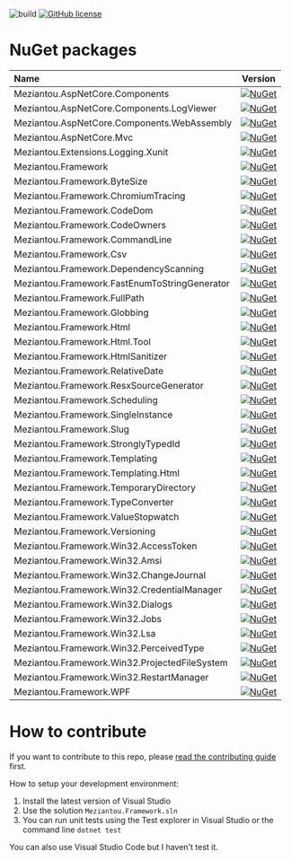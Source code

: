 ![build](https://github.com/meziantou/Meziantou.Framework/workflows/publish/badge.svg)
[![GitHub license](https://img.shields.io/github/license/meziantou/Meziantou.Framework.svg)](https://github.com/meziantou/Meziantou.Framework/blob/main/LICENSE.txt)

# NuGet packages

| Name | Version |
| :--- | :---: |
| Meziantou.AspNetCore.Components | [![NuGet](https://img.shields.io/nuget/v/Meziantou.AspNetCore.Components.svg)](https://www.nuget.org/packages/Meziantou.AspNetCore.Components/) |
| Meziantou.AspNetCore.Components.LogViewer | [![NuGet](https://img.shields.io/nuget/v/Meziantou.AspNetCore.Components.LogViewer.svg)](https://www.nuget.org/packages/Meziantou.AspNetCore.Components.LogViewer/) |
| Meziantou.AspNetCore.Components.WebAssembly | [![NuGet](https://img.shields.io/nuget/v/Meziantou.AspNetCore.Components.WebAssembly.svg)](https://www.nuget.org/packages/Meziantou.AspNetCore.Components.WebAssembly/) |
| Meziantou.AspNetCore.Mvc | [![NuGet](https://img.shields.io/nuget/v/Meziantou.AspNetCore.Mvc.svg)](https://www.nuget.org/packages/Meziantou.AspNetCore.Mvc/) |
| Meziantou.Extensions.Logging.Xunit | [![NuGet](https://img.shields.io/nuget/v/Meziantou.Extensions.Logging.Xunit.svg)](https://www.nuget.org/packages/Meziantou.Extensions.Logging.Xunit/) |
| Meziantou.Framework | [![NuGet](https://img.shields.io/nuget/v/Meziantou.Framework.svg)](https://www.nuget.org/packages/Meziantou.Framework/) |
| Meziantou.Framework.ByteSize | [![NuGet](https://img.shields.io/nuget/v/Meziantou.Framework.ByteSize.svg)](https://www.nuget.org/packages/Meziantou.Framework.ByteSize/) |
| Meziantou.Framework.ChromiumTracing | [![NuGet](https://img.shields.io/nuget/v/Meziantou.Framework.ChromiumTracing.svg)](https://www.nuget.org/packages/Meziantou.Framework.ChromiumTracing/) |
| Meziantou.Framework.CodeDom | [![NuGet](https://img.shields.io/nuget/v/Meziantou.Framework.CodeDom.svg)](https://www.nuget.org/packages/Meziantou.Framework.CodeDom/) |
| Meziantou.Framework.CodeOwners | [![NuGet](https://img.shields.io/nuget/v/Meziantou.Framework.CodeOwners.svg)](https://www.nuget.org/packages/Meziantou.Framework.CodeOwners/) |
| Meziantou.Framework.CommandLine | [![NuGet](https://img.shields.io/nuget/v/Meziantou.Framework.CommandLine.svg)](https://www.nuget.org/packages/Meziantou.Framework.CommandLine/) |
| Meziantou.Framework.Csv | [![NuGet](https://img.shields.io/nuget/v/Meziantou.Framework.Csv.svg)](https://www.nuget.org/packages/Meziantou.Framework.Csv/) |
| Meziantou.Framework.DependencyScanning | [![NuGet](https://img.shields.io/nuget/v/Meziantou.Framework.DependencyScanning.svg)](https://www.nuget.org/packages/Meziantou.Framework.DependencyScanning/) |
| Meziantou.Framework.FastEnumToStringGenerator | [![NuGet](https://img.shields.io/nuget/v/Meziantou.Framework.FastEnumToStringGenerator.svg)](https://www.nuget.org/packages/Meziantou.Framework.FastEnumToStringGenerator/) |
| Meziantou.Framework.FullPath | [![NuGet](https://img.shields.io/nuget/v/Meziantou.Framework.FullPath.svg)](https://www.nuget.org/packages/Meziantou.Framework.FullPath/) |
| Meziantou.Framework.Globbing | [![NuGet](https://img.shields.io/nuget/v/Meziantou.Framework.Globbing.svg)](https://www.nuget.org/packages/Meziantou.Framework.Globbing/) |
| Meziantou.Framework.Html | [![NuGet](https://img.shields.io/nuget/v/Meziantou.Framework.Html.svg)](https://www.nuget.org/packages/Meziantou.Framework.Html/) |
| Meziantou.Framework.Html.Tool | [![NuGet](https://img.shields.io/nuget/v/Meziantou.Framework.Html.Tool.svg)](https://www.nuget.org/packages/Meziantou.Framework.Html.Tool/) |
| Meziantou.Framework.HtmlSanitizer | [![NuGet](https://img.shields.io/nuget/v/Meziantou.Framework.HtmlSanitizer.svg)](https://www.nuget.org/packages/Meziantou.Framework.HtmlSanitizer/) |
| Meziantou.Framework.RelativeDate | [![NuGet](https://img.shields.io/nuget/v/Meziantou.Framework.RelativeDate.svg)](https://www.nuget.org/packages/Meziantou.Framework.RelativeDate/) |
| Meziantou.Framework.ResxSourceGenerator | [![NuGet](https://img.shields.io/nuget/v/Meziantou.Framework.ResxSourceGenerator.svg)](https://www.nuget.org/packages/Meziantou.Framework.ResxSourceGenerator/) |
| Meziantou.Framework.Scheduling | [![NuGet](https://img.shields.io/nuget/v/Meziantou.Framework.Scheduling.svg)](https://www.nuget.org/packages/Meziantou.Framework.Scheduling/) |
| Meziantou.Framework.SingleInstance | [![NuGet](https://img.shields.io/nuget/v/Meziantou.Framework.SingleInstance.svg)](https://www.nuget.org/packages/Meziantou.Framework.SingleInstance/) |
| Meziantou.Framework.Slug | [![NuGet](https://img.shields.io/nuget/v/Meziantou.Framework.Slug.svg)](https://www.nuget.org/packages/Meziantou.Framework.Slug/) |
| Meziantou.Framework.StronglyTypedId | [![NuGet](https://img.shields.io/nuget/v/Meziantou.Framework.StronglyTypedId.svg)](https://www.nuget.org/packages/Meziantou.Framework.StronglyTypedId/) |
| Meziantou.Framework.Templating | [![NuGet](https://img.shields.io/nuget/v/Meziantou.Framework.Templating.svg)](https://www.nuget.org/packages/Meziantou.Framework.Templating/) |
| Meziantou.Framework.Templating.Html | [![NuGet](https://img.shields.io/nuget/v/Meziantou.Framework.Templating.Html.svg)](https://www.nuget.org/packages/Meziantou.Framework.Templating.Html/) |
| Meziantou.Framework.TemporaryDirectory | [![NuGet](https://img.shields.io/nuget/v/Meziantou.Framework.TemporaryDirectory.svg)](https://www.nuget.org/packages/Meziantou.Framework.TemporaryDirectory/) |
| Meziantou.Framework.TypeConverter | [![NuGet](https://img.shields.io/nuget/v/Meziantou.Framework.TypeConverter.svg)](https://www.nuget.org/packages/Meziantou.Framework.TypeConverter/) |
| Meziantou.Framework.ValueStopwatch | [![NuGet](https://img.shields.io/nuget/v/Meziantou.Framework.ValueStopwatch.svg)](https://www.nuget.org/packages/Meziantou.Framework.ValueStopwatch/) |
| Meziantou.Framework.Versioning | [![NuGet](https://img.shields.io/nuget/v/Meziantou.Framework.Versioning.svg)](https://www.nuget.org/packages/Meziantou.Framework.Versioning/) |
| Meziantou.Framework.Win32.AccessToken | [![NuGet](https://img.shields.io/nuget/v/Meziantou.Framework.Win32.AccessToken.svg)](https://www.nuget.org/packages/Meziantou.Framework.Win32.AccessToken/) |
| Meziantou.Framework.Win32.Amsi | [![NuGet](https://img.shields.io/nuget/v/Meziantou.Framework.Win32.Amsi.svg)](https://www.nuget.org/packages/Meziantou.Framework.Win32.Amsi/) |
| Meziantou.Framework.Win32.ChangeJournal | [![NuGet](https://img.shields.io/nuget/v/Meziantou.Framework.Win32.ChangeJournal.svg)](https://www.nuget.org/packages/Meziantou.Framework.Win32.ChangeJournal/) |
| Meziantou.Framework.Win32.CredentialManager | [![NuGet](https://img.shields.io/nuget/v/Meziantou.Framework.Win32.CredentialManager.svg)](https://www.nuget.org/packages/Meziantou.Framework.Win32.CredentialManager/) |
| Meziantou.Framework.Win32.Dialogs | [![NuGet](https://img.shields.io/nuget/v/Meziantou.Framework.Win32.Dialogs.svg)](https://www.nuget.org/packages/Meziantou.Framework.Win32.Dialogs/) |
| Meziantou.Framework.Win32.Jobs | [![NuGet](https://img.shields.io/nuget/v/Meziantou.Framework.Win32.Jobs.svg)](https://www.nuget.org/packages/Meziantou.Framework.Win32.Jobs/) |
| Meziantou.Framework.Win32.Lsa | [![NuGet](https://img.shields.io/nuget/v/Meziantou.Framework.Win32.Lsa.svg)](https://www.nuget.org/packages/Meziantou.Framework.Win32.Lsa/) |
| Meziantou.Framework.Win32.PerceivedType | [![NuGet](https://img.shields.io/nuget/v/Meziantou.Framework.Win32.PerceivedType.svg)](https://www.nuget.org/packages/Meziantou.Framework.Win32.PerceivedType/) |
| Meziantou.Framework.Win32.ProjectedFileSystem | [![NuGet](https://img.shields.io/nuget/v/Meziantou.Framework.Win32.ProjectedFileSystem.svg)](https://www.nuget.org/packages/Meziantou.Framework.Win32.ProjectedFileSystem/) |
| Meziantou.Framework.Win32.RestartManager | [![NuGet](https://img.shields.io/nuget/v/Meziantou.Framework.Win32.RestartManager.svg)](https://www.nuget.org/packages/Meziantou.Framework.Win32.RestartManager/) |
| Meziantou.Framework.WPF | [![NuGet](https://img.shields.io/nuget/v/Meziantou.Framework.WPF.svg)](https://www.nuget.org/packages/Meziantou.Framework.WPF/) |

# How to contribute

If you want to contribute to this repo, please [read the contributing guide](CONTRIBUTING.md) first.

How to setup your development environment:

1. Install the latest version of Visual Studio
2. Use the solution `Meziantou.Framework.sln`
3. You can run unit tests using the Test explorer in Visual Studio or the command line `dotnet test`

You can also use Visual Studio Code but I haven't test it.
